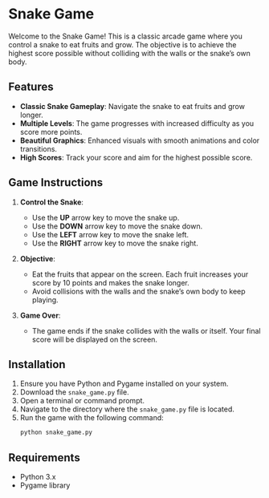 
# Snake Game

Welcome to the Snake Game! This is a classic arcade game where you control a snake to eat fruits and grow. The objective is to achieve the highest score possible without colliding with the walls or the snake’s own body.

## Features

- **Classic Snake Gameplay**: Navigate the snake to eat fruits and grow longer.
- **Multiple Levels**: The game progresses with increased difficulty as you score more points.
- **Beautiful Graphics**: Enhanced visuals with smooth animations and color transitions.
- **High Scores**: Track your score and aim for the highest possible score.

## Game Instructions

1. **Control the Snake**:
   - Use the **UP** arrow key to move the snake up.
   - Use the **DOWN** arrow key to move the snake down.
   - Use the **LEFT** arrow key to move the snake left.
   - Use the **RIGHT** arrow key to move the snake right.

2. **Objective**:
   - Eat the fruits that appear on the screen. Each fruit increases your score by 10 points and makes the snake longer.
   - Avoid collisions with the walls and the snake’s own body to keep playing.

3. **Game Over**:
   - The game ends if the snake collides with the walls or itself. Your final score will be displayed on the screen.

## Installation

1. Ensure you have Python and Pygame installed on your system.
2. Download the `snake_game.py` file.
3. Open a terminal or command prompt.
4. Navigate to the directory where the `snake_game.py` file is located.
5. Run the game with the following command:
   ```bash
   python snake_game.py
   ```

## Requirements

- Python 3.x
- Pygame library

